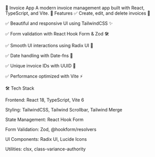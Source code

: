 🧾 Invoice App
A modern invoice management app built with React, TypeScript, and Vite.
📌 Features
✅ Create, edit, and delete invoices 📝

✅ Beautiful and responsive UI using TailwindCSS ✨

✅ Form validation with React Hook Form & Zod 🛠️

✅ Smooth UI interactions using Radix UI 🎨

✅ Date handling with Date-fns 📅

✅ Unique invoice IDs with UUID 🔢

✅ Performance optimized with Vite ⚡

🛠️ Tech Stack

Frontend: React 18, TypeScript, Vite 6

Styling: TailwindCSS, Tailwind Scrollbar, Tailwind Merge

State Management: React Hook Form

Form Validation: Zod, @hookform/resolvers

UI Components: Radix UI, Lucide Icons

Utilities: clsx, class-variance-authority

